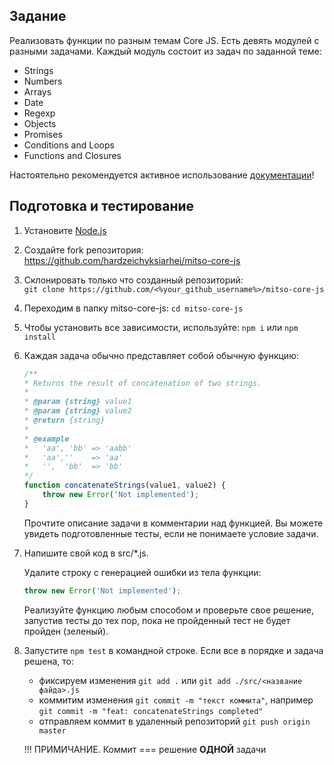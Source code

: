 ## Задание
Реализовать функции по разным темам Core JS. Есть девять модулей с разными задачами. Каждый модуль состоит из задач по заданной теме:

- Strings
- Numbers
- Arrays
- Date
- Regexp
- Objects
- Promises
- Conditions and Loops
- Functions and Closures

Настоятельно рекомендуется активное использование [документации](https://developer.mozilla.org/en-US/)!

## Подготовка и тестирование

1. Установите [Node.js](https://nodejs.org/en/)

2. Создайте fork репозитория: https://github.com/hardzeichyksiarhei/mitso-core-js

3. Склонировать только что созданный репозиторий:<br>
   `git clone https://github.com/<%your_github_username%>/mitso-core-js`

4. Переходим в папку mitso-core-js: `cd mitso-core-js`

5. Чтобы установить все зависимости, используйте: `npm i` или `npm install`

6. Каждая задача обычно представляет собой обычную функцию:
    ```js
    /**
    * Returns the result of concatenation of two strings.
    *
    * @param {string} value1
    * @param {string} value2
    * @return {string}
    *
    * @example
    *   'aa', 'bb' => 'aabb'
    *   'aa',''    => 'aa'
    *   '',  'bb'  => 'bb'
    */
    function concatenateStrings(value1, value2) {
        throw new Error('Not implemented');
    }
    ```
    Прочтите описание задачи в комментарии над функцией. Вы можете увидеть подготовленные тесты, если не понимаете условие задачи.
    
7. Напишите свой код в src/*.js.

   Удалите строку с генерацией ошибки из тела функции:
   ```js
   throw new Error('Not implemented'); 
   ```
   
   Реализуйте функцию любым способом и проверьте свое решение, запустив тесты до тех пор, пока не пройденный тест не будет пройден (зеленый).

8. Запустите `npm test` в командной строке. Если все в порядке и задача решена, то:
    - фиксируем изменения `git add .` или `git add ./src/<название файда>.js`
    - коммитим изменения `git commit -m "текст коммита"`, например `git commit -m "feat: concatenateStrings completed"`
    - отправляем коммит в удаленный репозиторий `git push origin master`

    !!! ПРИМИЧАНИЕ. Коммит === решение **ОДНОЙ** задачи
